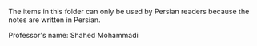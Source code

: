 The items in this folder can only be used by Persian readers because the notes are written in Persian. 

Professor's name: Shahed Mohammadi
